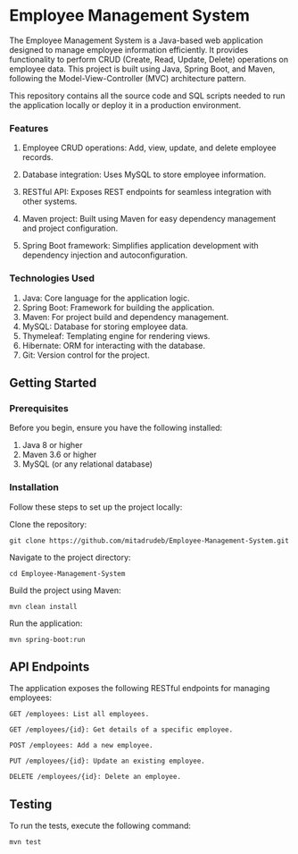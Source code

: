 # Employee Management System

The Employee Management System is a Java-based web application designed to manage employee information efficiently. It provides functionality to perform CRUD (Create, Read, Update, Delete) operations on employee data. This project is built using Java, Spring Boot, and Maven, following the Model-View-Controller (MVC) architecture pattern.

This repository contains all the source code and SQL scripts needed to run the application locally or deploy it in a production environment.

### Features

1.	Employee CRUD operations: Add, view, update, and delete employee records.

2.	Database integration: Uses MySQL to store employee information.

3.	RESTful API: Exposes REST endpoints for seamless integration with other systems.

4.	Maven project: Built using Maven for easy dependency management and project configuration.

5.	Spring Boot framework: Simplifies application development with dependency injection and autoconfiguration.


### Technologies Used

1.	Java: Core language for the application logic.    
2.	Spring Boot: Framework for building the application.   
3.	Maven: For project build and dependency management.
4.	MySQL: Database for storing employee data.
5.	Thymeleaf: Templating engine for rendering views.
6.	Hibernate: ORM for interacting with the database.
7.	Git: Version control for the project.


## Getting Started

### Prerequisites

Before you begin, ensure you have the following installed:

1.	Java 8 or higher
2.	Maven 3.6 or higher
3.	MySQL (or any relational database)

### Installation

Follow these steps to set up the project locally:

Clone the repository:

    git clone https://github.com/mitadrudeb/Employee-Management-System.git

Navigate to the project directory:

    cd Employee-Management-System


Build the project using Maven:

    mvn clean install


Run the application:

    mvn spring-boot:run
    

## API Endpoints

The application exposes the following RESTful endpoints for managing employees:

    GET /employees: List all employees.
    
    GET /employees/{id}: Get details of a specific employee.
    
    POST /employees: Add a new employee.
    
    PUT /employees/{id}: Update an existing employee.
    
    DELETE /employees/{id}: Delete an employee.
    

## Testing

To run the tests, execute the following command:

    mvn test
